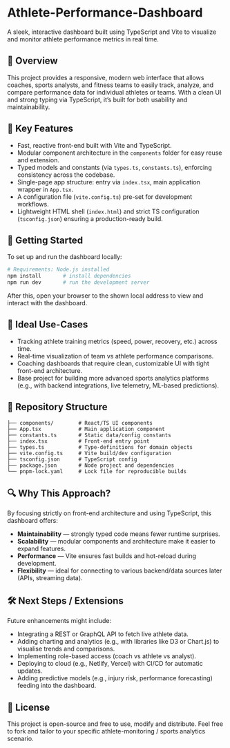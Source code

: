 # Athlete-Performance-Dashboard

A sleek, interactive dashboard built using TypeScript and Vite to visualize and monitor athlete performance metrics in real time.

## 🚀 Overview

This project provides a responsive, modern web interface that allows coaches, sports analysts, and fitness teams to easily track, analyze, and compare performance data for individual athletes or teams. With a clean UI and strong typing via TypeScript, it’s built for both usability and maintainability.

## 🔧 Key Features

* Fast, reactive front-end built with Vite and TypeScript.
* Modular component architecture in the `components` folder for easy reuse and extension.
* Typed models and constants (via `types.ts`, `constants.ts`), enforcing consistency across the codebase.
* Single-page app structure: entry via `index.tsx`, main application wrapper in `App.tsx`.
* A configuration file (`vite.config.ts`) pre-set for development workflows.
* Lightweight HTML shell (`index.html`) and strict TS configuration (`tsconfig.json`) ensuring a production-ready build.

## 🧪 Getting Started

To set up and run the dashboard locally:

```bash
# Requirements: Node.js installed  
npm install       # install dependencies  
npm run dev       # run the development server  
```

After this, open your browser to the shown local address to view and interact with the dashboard.

## 🎯 Ideal Use-Cases

* Tracking athlete training metrics (speed, power, recovery, etc.) across time.
* Real-time visualization of team vs athlete performance comparisons.
* Coaching dashboards that require clean, customizable UI with tight front-end architecture.
* Base project for building more advanced sports analytics platforms (e.g., with backend integrations, live telemetry, ML-based predictions).

## 📁 Repository Structure

```
├── components/        # React/TS UI components  
├── App.tsx            # Main application component  
├── constants.ts       # Static data/config constants  
├── index.tsx          # Front-end entry point  
├── types.ts           # Type-definitions for domain objects  
├── vite.config.ts     # Vite build/dev configuration  
├── tsconfig.json      # TypeScript config  
├── package.json       # Node project and dependencies  
└── pnpm-lock.yaml     # Lock file for reproducible builds  
```

## 🔍 Why This Approach?

By focusing strictly on front-end architecture and using TypeScript, this dashboard offers:

* **Maintainability** — strongly typed code means fewer runtime surprises.
* **Scalability** — modular components and architecture make it easier to expand features.
* **Performance** — Vite ensures fast builds and hot-reload during development.
* **Flexibility** — ideal for connecting to various backend/data sources later (APIs, streaming data).

## 🛠 Next Steps / Extensions

Future enhancements might include:

* Integrating a REST or GraphQL API to fetch live athlete data.
* Adding charting and analytics (e.g., with libraries like D3 or Chart.js) to visualise trends and comparisons.
* Implementing role-based access (coach vs athlete vs analyst).
* Deploying to cloud (e.g., Netlify, Vercel) with CI/CD for automatic updates.
* Adding predictive models (e.g., injury risk, performance forecasting) feeding into the dashboard.

## 📄 License

This project is open-source and free to use, modify and distribute. Feel free to fork and tailor to your specific athlete-monitoring / sports analytics scenario.

